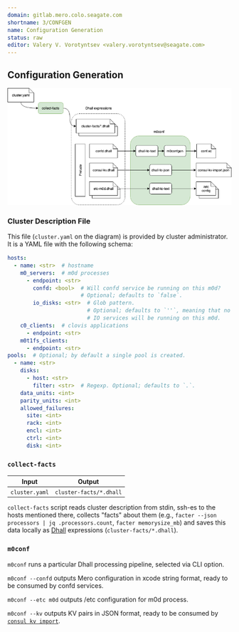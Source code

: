 ```yaml
---
domain: gitlab.mero.colo.seagate.com
shortname: 3/CONFGEN
name: Configuration Generation
status: raw
editor: Valery V. Vorotyntsev <valery.vorotyntsev@seagate.com>
---
```


## Configuration Generation

![m0conf](m0conf.png)

### Cluster Description File

This file (`cluster.yaml` on the diagram) is provided by cluster administrator.  It is a YAML file with the following schema:
```yaml
hosts:
  - name: <str>  # hostname
    m0_servers:  # m0d processes
      - endpoint: <str>
        confd: <bool>  # Will confd service be running on this m0d?
                       # Optional; defaults to `false`.
        io_disks: <str>  # Glob pattern.
                         # Optional; defaults to `''`, meaning that no
                         # IO services will be running on this m0d.
    c0_clients:  # clovis applications
      - endpoint: <str>
    m0t1fs_clients:
      - endpoint: <str>
pools:  # Optional; by default a single pool is created.
  - name: <str>
    disks:
      - host: <str>
        filter: <str>  # Regexp. Optional; defaults to `.`.
    data_units: <int>
    parity_units: <int>
    allowed_failures:
      site: <int>
      rack: <int>
      encl: <int>
      ctrl: <int>
      disk: <int>
```

### `collect-facts`

| Input          | Output                  |
| -------------- | ----------------------- |
| `cluster.yaml` | `cluster-facts/*.dhall` |

`collect-facts` script reads cluster description from stdin, ssh-es to the hosts mentioned there, collects "facts" about them (e.g., `facter --json processors | jq .processors.count`, `facter memorysize_mb`) and saves this data locally as [Dhall](https://dhall-lang.org/) expressions (`cluster-facts/*.dhall`).

### `m0conf`

`m0conf` runs a particular Dhall processing pipeline, selected via CLI option.

`m0conf --confd` outputs Mero configuration in xcode string format, ready to be consumed by confd services.

`m0conf --etc m0d` outputs /etc configuration for m0d process.

`m0conf --kv` outputs KV pairs in JSON format, ready to be consumed by [`consul kv import`](https://www.consul.io/docs/commands/kv/import.html).

